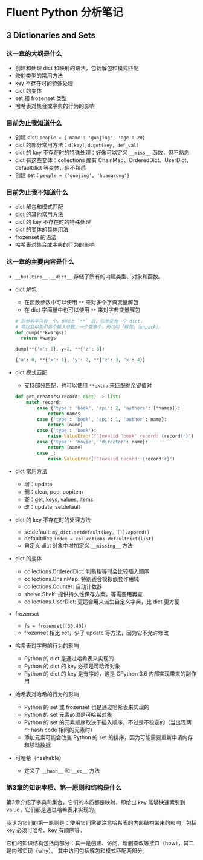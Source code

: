 # Fluent Python 分析笔记

## 3 Dictionaries and Sets

### 这一章的大纲是什么

- 创建和处理 dict 和映射的语法，包括解包和模式匹配
- 映射类型的常用方法
- key 不存在时的特殊处理
- dict 的变体
- set 和 frozenset 类型
- 哈希表对集合或字典的行为的影响

### 目前为止我知道什么

- 创建 dict: `people = {'name': 'guojing', 'age': 20}`
- dict 的部分常用方法：`d[key]`, `d.get(key, def_val)`
- dict 的 key 不存在时的特殊处理：好像可以定义 `__miss__` 函数，但不熟悉
- dict 有这些变体：collections 库有 ChainMap、OrderedDict、UserDict、defaultdict 等变体，但不熟悉
- 创建 set：`people = {'guojing', 'huangrong'}`

### 目前为止我不知道什么

- dict 解包和模式匹配
- dict 的其他常用方法
- dict 的 key 不存在时的特殊处理
- dict 的变体的具体用法
- frozenset 的语法
- 哈希表对集合或字典的行为的影响

### 这一章的主要内容是什么

- `__builtins__.__dict__` 存储了所有的内建类型、对象和函数。

- dict 解包
  - 在函数参数中可以使用 `**` 来对多个字典变量解包
  - 在 dict 字面量中也可以使用 `**` 来对字典变量解包

  ```python
  # 形参名字只有一个，但加上 `**` 后，形参变为一个 dict，
  # 可以从中索引各个输入参数。一个变多个，所以叫「解包」（unpack）。
  def dump(**kwargs):
    return kwargs

  dump(**{'x': 1}, y=2, **{'z': 3})
  ```

  ```python
  {'a': 0, **{'x': 1}, 'y': 2, **{'z': 3, 'x': 4}}
  ```

- dict 模式匹配
  - 支持部分匹配，也可以使用 `**extra` 来匹配剩余键值对

  ```python
  def get_creators(record: dict) -> list:
      match record:
          case {'type': 'book', 'api': 2, 'authors': [*names]}:
              return names
          case {'type': 'book', 'api': 1, 'author': name}:
              return [name]
          case {'type': 'book'}:
              raise ValueError(f"Invalid 'book' record: {record!r}")
          case {'type': 'movie', 'director': name}:
              return [name]
          case _:
              raise ValueError(f"Invalid record: {record!r}")
  ```

- dict 常用方法
  - 增：update
  - 删：clear, pop, popitem
  - 查：get, keys, values, items
  - 改：update, setdefault

- dict 的 key 不存在时的处理方法
  - setdefault: `my_dict.setdefault(key, []).append()`
  - defaultdict: `index = collections.defaultdict(list)`
  - 自定义 dict 对象中增加定义 `__missing__` 方法

- dict 的变体
  - collections.OrderedDict: 判断相等时会比较插入顺序
  - collections.ChainMap: 特别适合模拟嵌套作用域
  - collections.Counter: 自动计数器
  - shelve.Shelf: 提供持久性保存方案，等需要用再查
  - collections.UserDict: 更适合用来派生自定义字典，比 dict 更方便

- frozenset
  - `fs = frozenset([30,40])`
  - frozenset 相比 set，少了 update 等方法，因为它不允许修改

- 哈希表对字典的行为的影响
  - Python 的 dict 是通过哈希表来实现的
  - Python 的 dict 的 key 必须是可哈希对象
  - Python 的 dict 的 key 是有序的，这是 CPython 3.6 内部实现带来的副作用

- 哈希表对哈希的行为的影响
  - Python 的 set 或 frozenset 也是通过哈希表来实现的
  - Python 的 set 元素必须是可哈希对象
  - Python 的 set 的元素顺序取决于插入顺序，不过是不稳定的（当出现两个 hash code 相同的元素时）
  - 添加元素可能会改变 Python 的 set 的排序，因为可能需要重新申请内存和移动数据

- 可哈希（hashable）
  - 定义了 `__hash__` 和 `__eq__` 方法

### 第3章的知识本质、第一原则和结构是什么

第3章介绍了字典和集合，它们的本质都是映射，即给出 key 能够快速索引到 value，它们都是通过哈希表来实现的。

我认为它们的第一原则是：使用它们需要注意哈希表的内部结构带来的影响，包括 key 必须可哈希、key 有顺序等。

它们的知识结构包括两部分：其一是创建、访问、增删查改等接口（how），其二是内部实现（why）。
其中访问包括解包和模式匹配两部分。
